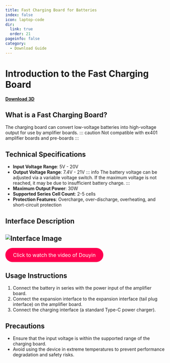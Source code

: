 ```yaml
---
title: Fast Charging Board for Batteries
index: false
icon: laptop-code
dir:
  link: true
  order: 21
pageinfo: false
category:
  - Download Guide
---
```

# Introduction to the Fast Charging Board

**[Download 3D](https://likeyou156156.online:9000/lky/3D/kcb.step)**

## What is a Fast Charging Board?
The charging board can convert low-voltage batteries into high-voltage output for use by amplifier boards.
::: caution
Not compatible with ex401 amplifier boards and pre-boards
:::

## Technical Specifications

- **Input Voltage Range**: 5V - 20V
- **Output Voltage Range**: 7.4V - 21V
::: info
The battery voltage can be adjusted via a variable voltage switch. If the maximum voltage is not reached, it may be due to insufficient battery charge.
:::
- **Maximum Output Power**: 30W
- **Supported Series Cell Count**: 2-5 cells
- **Protection Features**: Overcharge, over-discharge, overheating, and short-circuit protection

## Interface Description
![Interface Image](https://likeyou156156.online:9000/lky/lky/charge/chargerp.jpg)
---
<a href="https://www.douyin.com/video/7444854451191500069" target="_blank" style="display: inline-block; padding: 12px 24px; font-size: 16px; color: #fff; background-color: #ff0050; border-radius: 30px; text-decoration: none;">
  Click to watch the video of Douyin
</a>

## Usage Instructions

1. Connect the battery in series with the power input of the amplifier board.
2. Connect the expansion interface to the expansion interface (tail plug interface) on the amplifier board.
3. Connect the charging interface (a standard Type-C power charger).

## Precautions

- Ensure that the input voltage is within the supported range of the charging board.
- Avoid using the device in extreme temperatures to prevent performance degradation and safety risks.
